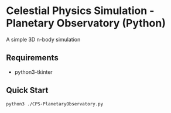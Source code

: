 # Celestial Physics Simulation - Planetary Observatory (Python)

A simple 3D n-body simulation

## Requirements

 - python3-tkinter

## Quick Start
```
python3 ./CPS-PlanetaryObservatory.py
```
